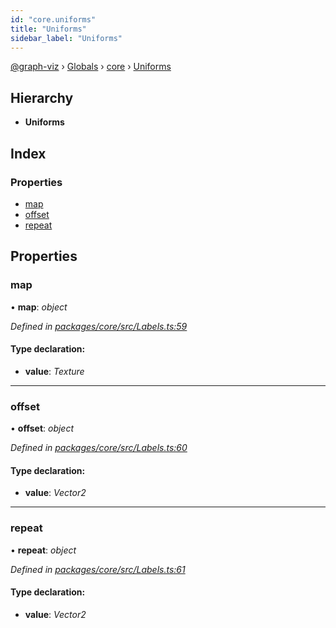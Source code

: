 ```yaml
---
id: "core.uniforms"
title: "Uniforms"
sidebar_label: "Uniforms"
---
```


[@graph-viz](../index.md) › [Globals](../globals.md) › [core](../modules/core.md) › [Uniforms](core.uniforms.md)

## Hierarchy

* **Uniforms**

## Index

### Properties

* [map](core.uniforms.md#map)
* [offset](core.uniforms.md#offset)
* [repeat](core.uniforms.md#repeat)

## Properties

###  map

• **map**: *object*

*Defined in [packages/core/src/Labels.ts:59](https://github.com/uplevel-technology/graph-viz/blob/a1a88b4/packages/core/src/Labels.ts#L59)*

#### Type declaration:

* **value**: *Texture*

___

###  offset

• **offset**: *object*

*Defined in [packages/core/src/Labels.ts:60](https://github.com/uplevel-technology/graph-viz/blob/a1a88b4/packages/core/src/Labels.ts#L60)*

#### Type declaration:

* **value**: *Vector2*

___

###  repeat

• **repeat**: *object*

*Defined in [packages/core/src/Labels.ts:61](https://github.com/uplevel-technology/graph-viz/blob/a1a88b4/packages/core/src/Labels.ts#L61)*

#### Type declaration:

* **value**: *Vector2*
